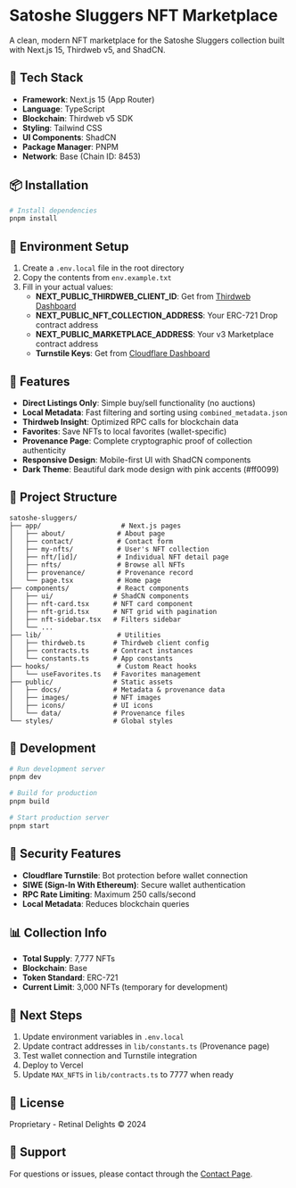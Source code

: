 # Satoshe Sluggers NFT Marketplace

A clean, modern NFT marketplace for the Satoshe Sluggers collection built with Next.js 15, Thirdweb v5, and ShadCN.

## 🚀 Tech Stack

- **Framework**: Next.js 15 (App Router)
- **Language**: TypeScript
- **Blockchain**: Thirdweb v5 SDK
- **Styling**: Tailwind CSS
- **UI Components**: ShadCN
- **Package Manager**: PNPM
- **Network**: Base (Chain ID: 8453)

## 📦 Installation

```bash
# Install dependencies
pnpm install
```

## 🔑 Environment Setup

1. Create a `.env.local` file in the root directory
2. Copy the contents from `env.example.txt`
3. Fill in your actual values:
   - **NEXT_PUBLIC_THIRDWEB_CLIENT_ID**: Get from [Thirdweb Dashboard](https://thirdweb.com/dashboard)
   - **NEXT_PUBLIC_NFT_COLLECTION_ADDRESS**: Your ERC-721 Drop contract address
   - **NEXT_PUBLIC_MARKETPLACE_ADDRESS**: Your v3 Marketplace contract address
   - **Turnstile Keys**: Get from [Cloudflare Dashboard](https://dash.cloudflare.com/)

## 🎨 Features

- **Direct Listings Only**: Simple buy/sell functionality (no auctions)
- **Local Metadata**: Fast filtering and sorting using `combined_metadata.json`
- **Thirdweb Insight**: Optimized RPC calls for blockchain data
- **Favorites**: Save NFTs to local favorites (wallet-specific)
- **Provenance Page**: Complete cryptographic proof of collection authenticity
- **Responsive Design**: Mobile-first UI with ShadCN components
- **Dark Theme**: Beautiful dark mode design with pink accents (#ff0099)

## 📂 Project Structure

```
satoshe-sluggers/
├── app/                    # Next.js pages
│   ├── about/             # About page
│   ├── contact/           # Contact form
│   ├── my-nfts/           # User's NFT collection
│   ├── nft/[id]/          # Individual NFT detail page
│   ├── nfts/              # Browse all NFTs
│   ├── provenance/        # Provenance record
│   └── page.tsx           # Home page
├── components/            # React components
│   ├── ui/               # ShadCN components
│   ├── nft-card.tsx      # NFT card component
│   ├── nft-grid.tsx      # NFT grid with pagination
│   ├── nft-sidebar.tsx   # Filters sidebar
│   └── ...
├── lib/                   # Utilities
│   ├── thirdweb.ts       # Thirdweb client config
│   ├── contracts.ts      # Contract instances
│   └── constants.ts      # App constants
├── hooks/                 # Custom React hooks
│   └── useFavorites.ts   # Favorites management
├── public/               # Static assets
│   ├── docs/             # Metadata & provenance data
│   ├── images/           # NFT images
│   ├── icons/            # UI icons
│   └── data/             # Provenance files
└── styles/               # Global styles
```

## 🏃 Development

```bash
# Run development server
pnpm dev

# Build for production
pnpm build

# Start production server
pnpm start
```

## 🔐 Security Features

- **Cloudflare Turnstile**: Bot protection before wallet connection
- **SIWE (Sign-In With Ethereum)**: Secure wallet authentication
- **RPC Rate Limiting**: Maximum 250 calls/second
- **Local Metadata**: Reduces blockchain queries

## 📊 Collection Info

- **Total Supply**: 7,777 NFTs
- **Blockchain**: Base
- **Token Standard**: ERC-721
- **Current Limit**: 3,000 NFTs (temporary for development)

## 🎯 Next Steps

1. Update environment variables in `.env.local`
2. Update contract addresses in `lib/constants.ts` (Provenance page)
3. Test wallet connection and Turnstile integration
4. Deploy to Vercel
5. Update `MAX_NFTS` in `lib/contracts.ts` to 7777 when ready

## 📝 License

Proprietary - Retinal Delights © 2024

## 🙋 Support

For questions or issues, please contact through the [Contact Page](https://retinaldelights.io/contact).
